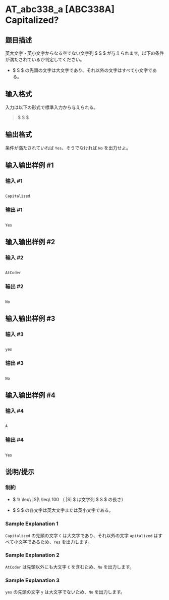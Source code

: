 # AT_abc338_a [ABC338A] Capitalized?

## 题目描述

[problemUrl]: https://atcoder.jp/contests/abc338/tasks/abc338_a

英大文字・英小文字からなる空でない文字列 $ S $ が与えられます。以下の条件が満たされているか判定してください。

- $ S $ の先頭の文字は大文字であり、それ以外の文字はすべて小文字である。

## 输入格式

入力は以下の形式で標準入力から与えられる。

> $ S $

## 输出格式

条件が満たされていれば `Yes`、そうでなければ `No` を出力せよ。

## 输入输出样例 #1

### 输入 #1

```
Capitalized
```

### 输出 #1

```
Yes
```

## 输入输出样例 #2

### 输入 #2

```
AtCoder
```

### 输出 #2

```
No
```

## 输入输出样例 #3

### 输入 #3

```
yes
```

### 输出 #3

```
No
```

## 输入输出样例 #4

### 输入 #4

```
A
```

### 输出 #4

```
Yes
```

## 说明/提示

### 制約

- $ 1\ \leq\ |S|\ \leq\ 100 $（$ |S| $ は文字列 $ S $ の長さ）
- $ S $ の各文字は英大文字または英小文字である。
 
### Sample Explanation 1

`Capitalized` の先頭の文字 `C` は大文字であり、それ以外の文字 `apitalized` はすべて小文字であるため、`Yes` を出力します。

### Sample Explanation 2

`AtCoder` は先頭以外にも大文字 `C` を含むため、`No` を出力します。

### Sample Explanation 3

`yes` の先頭の文字 `y` は大文字でないため、`No` を出力します。